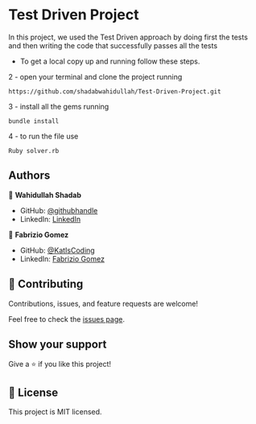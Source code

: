 # Test Driven Project

In this project, we used the Test Driven approach by doing first the tests and then writing the code that successfully passes all the tests
- To get a local copy up and running follow these steps.

2 - open your terminal and clone the project running 

`https://github.com/shadabwahidullah/Test-Driven-Project.git`

3 - install all the gems running

`bundle install`

4 - to run the file  use

`Ruby solver.rb`

## Authors

👤 **Wahidullah Shadab**

- GitHub: [@githubhandle](https://github.com/shadabwahidullah)
- LinkedIn: [LinkedIn](https://www.linkedin.com/in/wahidullah-shadab-2712031a3)

👤 **Fabrizio Gomez**

- GitHub: [@KatIsCoding](https://github.com/KatIsCoding)
- LinkedIn: [Fabrizio Gomez](https://www.linkedin.com/in/fabrizio-gr)


## 🤝 Contributing

Contributions, issues, and feature requests are welcome!

Feel free to check the [issues page](../../issues/).

## Show your support

Give a ⭐️ if you like this project!


## 📝 License

This project is MIT licensed.
